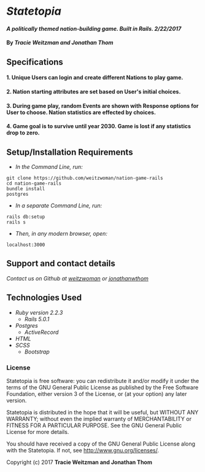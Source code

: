 # _Statetopia_

#### _A politically themed nation-building game. Built in Rails. 2/22/2017_

#### By _**Tracie Weitzman and Jonathan Thom**_

## Specifications

#### 1. Unique Users can login and create different Nations to play game.

#### 2. Nation starting attributes are set based on User's initial choices.

#### 3. During game play, random Events are shown with Response options for User to choose. Nation statistics are effected by choices.

#### 4. Game goal is to survive until year 2030. Game is lost if any statistics drop to zero.

## Setup/Installation Requirements

* _In the Command Line, run:_
```
git clone https://github.com/weitzwoman/nation-game-rails
cd nation-game-rails
bundle install
postgres
```

* _In a separate Command Line, run:_
```
rails db:setup
rails s
```
* _Then, in any modern browser, open:_
```
localhost:3000
```

## Support and contact details

_Contact us on Github at [weitzwoman](https://github.com/weitzwoman) or [jonathanwthom](https://github.com/jonathanwthom)_

## Technologies Used

* _Ruby version 2.2.3_
  * _Rails 5.0.1_
* _Postgres_
  * _ActiveRecord_
* _HTML_
* _SCSS_
  * _Bootstrap_

### License

Statetopia is free software: you can redistribute it and/or modify it under the terms of the GNU General Public License as published by the Free Software Foundation, either version 3 of the License, or (at your option) any later version.

Statetopia is distributed in the hope that it will be useful, but WITHOUT ANY WARRANTY; without even the implied warranty of MERCHANTABILITY or FITNESS FOR A PARTICULAR PURPOSE. See the GNU General Public License for more details.

You should have received a copy of the GNU General Public License along with the Statetopia. If not, see http://www.gnu.org/licenses/.

Copyright (c) 2017 **Tracie Weitzman and Jonathan Thom**
